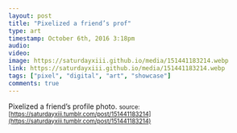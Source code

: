 ```yaml
---
layout: post
title: "Pixelized a friend’s prof"
type: art
timestamp: October 6th, 2016 3:18pm
audio: 
video: 
image: https://saturdayxiii.github.io/media/151441183214.webp
link: https://saturdayxiii.github.io/media/151441183214.webp
tags: ["pixel", "digital", "art", "showcase"]
comments: true
---
```

Pixelized a friend’s profile photo.
<small>source: [https://saturdayxiii.tumblr.com/post/151441183214](https://saturdayxiii.tumblr.com/post/151441183214)</small>
